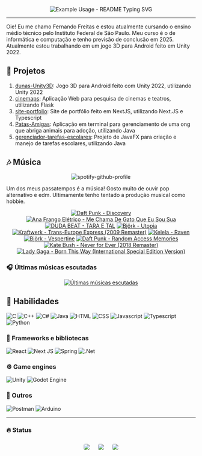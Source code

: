 <p align="center">
  <img src="https://readme-typing-svg.demolab.com/?lines=Bem vindo ao meu perfil!&font=Fira%20Code&center=true&width=380&height=50&duration=4000&pause=1000" alt="Example Usage - README Typing SVG">
</p>

---

Oie! Eu me chamo Fernando Freitas e estou atualmente cursando o ensino médio técnico pelo Instituto Federal de São Paulo. Meu curso é o de informática e computação e tenho previsão de conclusão em 2025. Atualmente estou trabalhando em um jogo 3D para Android feito em Unity 2022.

## 🔭 Projetos

1. [dunas-Unity3D](https://github.com/ferr-ffk/dunas-Unity3D): Jogo 3D para Android feito com Unity 2022, utilizando Unity 2022
2. [cinemaps](https://github.com/ferr-ffk/cinemaps): Aplicação Web para pesquisa de cinemas e teatros, utilizando Flask
3. [site-portfolio](https://github.com/ferr-ffk/site-portfolio): Site de portfólio feito em NextJS, utilizando Next.JS e Typescript
4. [Patas-Amigas](https://github.com/SarahSLG/Patas-Amigas): Aplicação em terminal para gerenciamento de uma ong que abriga animais para adoção, utilizando Java
5. [gerenciador-tarefas-escolares](https://github.com/ferr-ffk/gerenciador-tarefas-escolares): Projeto de JavaFX para criação e manejo de tarefas escolares, utilizando Java


## 🎶 Música

<div align="center">

![spotify-github-profile](https://img.shields.io/endpoint?color=blueviolet&url=https://lastfm-last-played.biancarosa.com.br/glass_nx/latest-song?format=shields.io)

</div>

Um dos meus passatempos é a música! Gosto muito de ouvir pop alternativo e edm. Ultimamente tenho tentado a produção musical como hobbie.

<!-- lastfm -->
<p align="center"><a href="https://www.last.fm/music/Daft+Punk/Discovery"><img src="https://lastfm.freetls.fastly.net/i/u/64s/1340e9e1082cf0dc748583b7eefce6d5.jpg" title="Daft Punk - Discovery"></a> <a href="https://www.last.fm/music/Ana+Frango+El%C3%A9trico/Me+Chama+De+Gato+Que+Eu+Sou+Sua"><img src="https://lastfm.freetls.fastly.net/i/u/64s/849720bdfd22419153476260db67cb33.jpg" title="Ana Frango Elétrico - Me Chama De Gato Que Eu Sou Sua"></a> <a href="https://www.last.fm/music/DUDA+BEAT/TARA+E+TAL"><img src="https://lastfm.freetls.fastly.net/i/u/64s/bfeca243939c8b340aeff420e96921a1.jpg" title="DUDA BEAT - TARA E TAL"></a> <a href="https://www.last.fm/music/Bj%C3%B6rk/Utopia"><img src="https://lastfm.freetls.fastly.net/i/u/64s/8ca740fb5f83ed4878db1fac38f58db9.png" title="Björk - Utopia"></a> <a href="https://www.last.fm/music/Kraftwerk/Trans-Europe+Express+(2009+Remaster)"><img src="https://lastfm.freetls.fastly.net/i/u/64s/e8a9fa27caa2ecbb3695015183d63fbf.jpg" title="Kraftwerk - Trans-Europe Express (2009 Remaster)"></a> <a href="https://www.last.fm/music/Kelela/Raven"><img src="https://lastfm.freetls.fastly.net/i/u/64s/21b87f7dd4ae908bd24bd964645bffa1.jpg" title="Kelela - Raven"></a> <a href="https://www.last.fm/music/Bj%C3%B6rk/Vespertine"><img src="https://lastfm.freetls.fastly.net/i/u/64s/672116cb65de42eface9d5b0b0ddcd74.png" title="Björk - Vespertine"></a> <a href="https://www.last.fm/music/Daft+Punk/Random+Access+Memories"><img src="https://lastfm.freetls.fastly.net/i/u/64s/11dd7e48a1f042c688bf54985f01d088.png" title="Daft Punk - Random Access Memories"></a> <a href="https://www.last.fm/music/Kate+Bush/Never+for+Ever+(2018+Remaster)"><img src="https://lastfm.freetls.fastly.net/i/u/64s/a3c743e0c37b7831f7b7bc38d29ec67d.jpg" title="Kate Bush - Never for Ever (2018 Remaster)"></a> <a href="https://www.last.fm/music/Lady+Gaga/Born+This+Way+(International+Special+Edition+Version)"><img src="https://lastfm.freetls.fastly.net/i/u/64s/4fdcba9cc61ebb80a43f65fbb6a512db.jpg" title="Lady Gaga - Born This Way (International Special Edition Version)"></a> </p>

### 🎧 Últimas músicas escutadas

<div align="center">
   
[![Últimas músicas escutadas](https://lastfm-recently-played.vercel.app/api?user=glass_nx&width=500&loved_style=3&loved=true&show_user=header&footer_style=compact_stats)](last.fm/user/glass_nx)

</div>

## 🏃 Habilidades

![C](https://img.shields.io/badge/-C-A8B9CC?logo=c&logoColor=black&style=for-the-badge)
![C++](https://img.shields.io/badge/C++-00599C?style=flat-square&logo=C%2B%2B&logoColor=white)
![C#](https://img.shields.io/badge/c%23-%23239120.svg?style=for-the-badge&logo=csharp&logoColor=white)
![Java](https://img.shields.io/badge/Java-ED8B00?style=for-the-badge&logo=openjdk&logoColor=white)
![HTML](https://img.shields.io/badge/HTML5-E34F26?style=for-the-badge&logo=html5&logoColor=white)
![CSS](https://img.shields.io/badge/CSS3-1572B6?style=for-the-badge&logo=css3&logoColor=white)
![Javascript](https://img.shields.io/badge/JavaScript-F7DF1E?style=for-the-badge&logo=javascript&logoColor=black)
![Typescript](https://shields.io/badge/TypeScript-3178C6?logo=TypeScript&logoColor=FFF&style=flat-square)
![Python](https://img.shields.io/badge/python-3670A0?style=for-the-badge&logo=python&logoColor=ffdd54)

### 🧰 Frameworks e bibliotecas

![React](https://img.shields.io/badge/react-61DAFB?style=for-the-badge&logo=react&logoColor=white)
![Next JS](https://img.shields.io/badge/Next-black?style=for-the-badge&logo=next.js&logoColor=white)
![Spring](https://img.shields.io/badge/spring-%236DB33F.svg?style=for-the-badge&logo=spring&logoColor=white)
![.Net](https://img.shields.io/badge/.NET-5C2D91?style=for-the-badge&logo=.net&logoColor=white)

### ⚙️ Game engines

![Unity](https://img.shields.io/badge/unity-%23000000.svg?style=for-the-badge&logo=unity&logoColor=white)
![Godot Engine](https://img.shields.io/badge/GODOT-%23FFFFFF.svg?style=for-the-badge&logo=godot-engine)

### 🥇 Outros

![Postman](https://img.shields.io/badge/Postman-F6BB43?style=flat-square&logo=Postman&logoColor=white)
![Arduino](https://img.shields.io/badge/-Arduino-00979D?style=for-the-badge&logo=Arduino&logoColor=white)

---

### :fire: Status
   
<div align="center">
  <div style="display: flex; flex-wrap: wrap; justify-content: center; align-items: center;">
  <img src="https://github-profile-summary-cards.vercel.app/api/cards/profile-details?username=ferr-ffk&show_icons=true&theme=dark" style="border: 1px solid white; border-radius: 5px; margin: 10px;">
  <img src="https://github-profile-summary-cards.vercel.app/api/cards/stats?username=ferr-ffk&show_icons=true&theme=dark" style="border: 1px solid white; border-radius: 5px; margin: 10px;">
  <img src="https://github-profile-summary-cards.vercel.app/api/cards/productive-time?username=ferr-ffk&show_icons=true&theme=dark" style="border: 1px solid white; border-radius: 5px; margin: 10px;">
</div>
